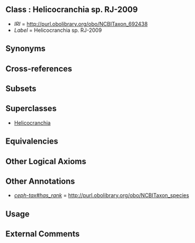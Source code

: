 
## Class : Helicocranchia sp. RJ-2009

 * *IRI* = http://purl.obolibrary.org/obo/NCBITaxon_692438
 * *Label* = Helicocranchia sp. RJ-2009

## Synonyms


## Cross-references


## Subsets


## Superclasses

 * [Helicocranchia](../../NCBITaxon/32/NCBITaxon_78432.md)

## Equivalencies


## Other Logical Axioms


## Other Annotations

 * *[ceph-tax#has_rank](../../ceph-tax#has/nk/ceph-tax#has_rank.md)* = http://purl.obolibrary.org/obo/NCBITaxon_species

## Usage


## External Comments

